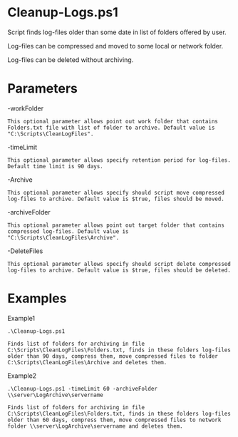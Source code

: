 # Cleanup-Logs.ps1

Script finds log-files older than some date in list of folders offered by user.

Log-files can be compressed and moved to some local or network folder.

Log-files can be deleted without archiving.

# Parameters

-workFolder

	This optional parameter allows point out work folder that contains Folders.txt file with list of folder to archive. Default value is "C:\Scripts\CleanLogFiles".
	
-timeLimit

	This optional parameter allows specify retention period for log-files. Default time limit is 90 days.
	
-Archive

	This optional parameter allows specify should script move compressed log-files to archive. Default value is $true, files should be moved.
	
-archiveFolder

	This optional parameter allows point out target folder that contains compressed log-files. Default value is "C:\Scripts\CleanLogFiles\Archive".
	
-DeleteFiles

	This optional parameter allows specify should script delete compressed log-files to archive. Default value is $true, files should be deleted.

# Examples

Example1

	.\Cleanup-Logs.ps1
	
	Finds list of folders for archiving in file C:\Scripts\CleanLogFiles\Folders.txt, finds in these folders log-files older than 90 days, compress them, move compressed files to folder C:\Scripts\CleanLogFiles\Archive and deletes them.
	
Example2

	.\Cleanup-Logs.ps1 -timeLimit 60 -archiveFolder \\server\LogArchive\servername
	
	Finds list of folders for archiving in file C:\Scripts\CleanLogFiles\Folders.txt, finds in these folders log-files older than 60 days, compress them, move compressed files to network folder \\server\LogArchive\servername and deletes them.

